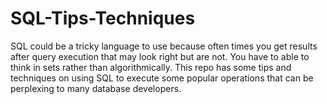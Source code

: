 SQL-Tips-Techniques
===================

SQL could be a tricky language to use because often times you get results after query execution 
that may look right but are not. You have to able to think in sets rather than algorithmically. 
This repo has some tips and techniques on using SQL to execute some popular operations that can be 
perplexing to many database developers.

